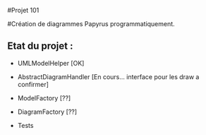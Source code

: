 #Projet 101

#Création de diagrammes Papyrus programmatiquement.

Etat du projet :
----------------
+ UMLModelHelper	[OK]
+ AbstractDiagramHandler [En cours... interface pour les draw a confirmer]

+ ModelFactory [??]
+ DiagramFactory [??]

+ Tests

